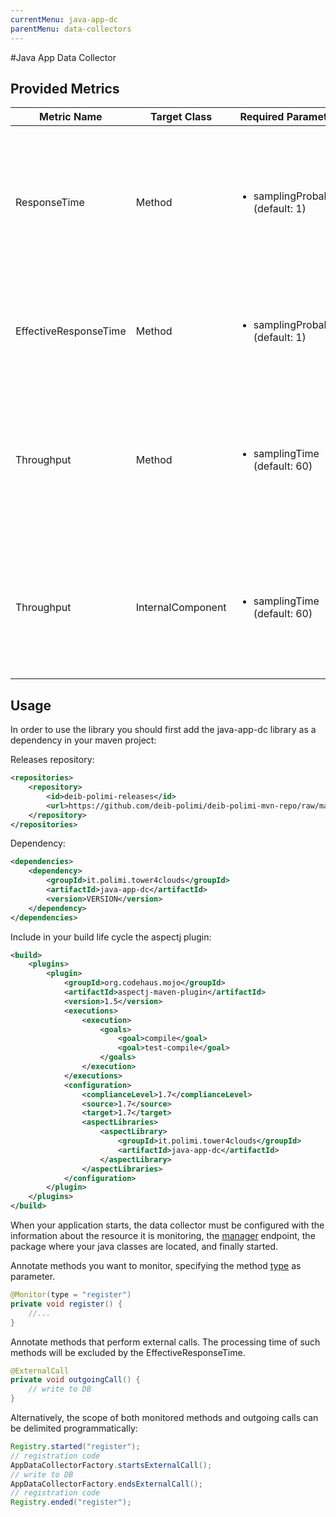 ```yaml
---
currentMenu: java-app-dc
parentMenu: data-collectors
---
```


#Java App Data Collector

## Provided Metrics

|Metric Name|Target Class|Required Parameters|Description|
|-----------|------------|-------------------|-----------|
|ResponseTime|Method|<ul><li>samplingProbability (default: 1)</li></ul>|Collect the response time (in milliseconds) for the target method specified in the monitoring rule with the given probability (in [0,1])|
|EffectiveResponseTime|Method|<ul><li>samplingProbability (default: 1)</li></ul>|Like ResponseTime, but execution time in external calls is subtracted from the total response time|
|Throughput|Method|<ul><li>samplingTime (default: 60)</li></ul>|Collect the throughput (in requests per second) for the target method specified in the monitoring rule with the given sampling time (in seconds)|
|Throughput|InternalComponent|<ul><li>samplingTime (default: 60)</li></ul>|Collect the cumulative throughput (in requests per second) for all monitored methods in the application with the given sampling time (in seconds)|

## Usage

In order to use the library you should first add the java-app-dc library as a dependency in your maven project:

Releases repository:
```xml
<repositories>
	<repository>
        <id>deib-polimi-releases</id>
        <url>https://github.com/deib-polimi/deib-polimi-mvn-repo/raw/master/releases</url>
	</repository>
</repositories>
```

Dependency:
```xml
<dependencies>
	<dependency>
		<groupId>it.polimi.tower4clouds</groupId>
		<artifactId>java-app-dc</artifactId>
		<version>VERSION</version>
	</dependency>
</dependencies>
```

Include in your build life cycle the aspectj plugin:

```xml
<build>
	<plugins>
		<plugin>
            <groupId>org.codehaus.mojo</groupId>
            <artifactId>aspectj-maven-plugin</artifactId>
            <version>1.5</version>
            <executions>
                <execution>
                    <goals>
                        <goal>compile</goal>
                        <goal>test-compile</goal>
                    </goals>
                </execution>
            </executions>
            <configuration>
                <complianceLevel>1.7</complianceLevel>
                <source>1.7</source>
                <target>1.7</target>
                <aspectLibraries>
                    <aspectLibrary>
                        <groupId>it.polimi.tower4clouds</groupId>
                        <artifactId>java-app-dc</artifactId>
                    </aspectLibrary>
                </aspectLibraries>
            </configuration>
        </plugin>
	</plugins>
</build>
```

When your application starts, the data collector must be configured with the information about the resource it is monitoring, the [manager] endpoint, the package where your java classes are located, and finally started.

Annotate methods you want to monitor, specifying the method [type] as parameter.

```java
@Monitor(type = "register")
private void register() {
	//...
}
```
Annotate methods that perform external calls. The processing time of such methods will be excluded by the EffectiveResponseTime.

```java
@ExternalCall
private void outgoingCall() {
	// write to DB
}
```

Alternatively, the scope of both monitored methods and outgoing calls can be delimited programmatically:

```java
Registry.started("register");
// registration code
AppDataCollectorFactory.startsExternalCall();
// write to DB
AppDataCollectorFactory.endsExternalCall();
// registration code
Registry.ended("register");
```

[type]: ../model.html
[manager]: ../manager.html